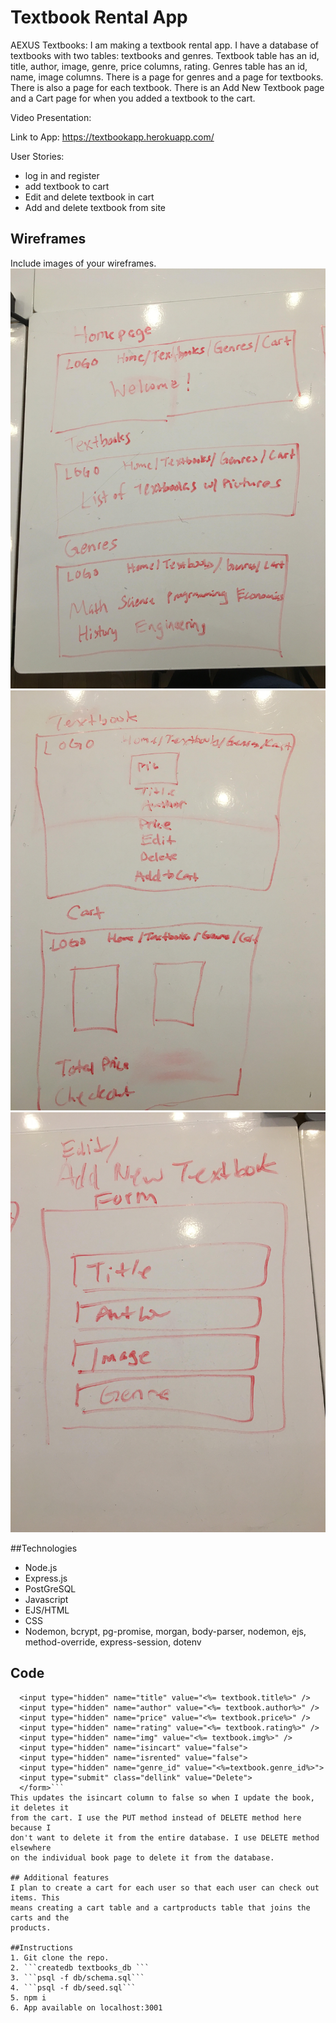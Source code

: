 # Textbook Rental App

AEXUS Textbooks:
I am making a textbook rental app. I have a database of textbooks with two tables: textbooks and genres. Textbook table has an id,
title, author, image, genre, price columns, rating. Genres table has an id, name, image columns. 
There is a page for genres and a page for textbooks. There is also a page for each textbook.
There is an Add New Textbook page and a Cart page for when you added a textbook to the cart.

Video Presentation:

Link to App:
https://textbookapp.herokuapp.com/

User Stories:
- log in and register
- add textbook to cart
- Edit and delete textbook in cart
- Add and delete textbook from site

## Wireframes

Include images of your wireframes. 
![:image](https://github.com/xshirl/textbookapp/blob/master/images/wireframe1.jpg)
![:image](https://github.com/xshirl/textbookapp/blob/master/images/wireframe2.jpg)
![:image](https://github.com/xshirl/textbookapp/blob/master/images/wireframe3.jpg)

##Technologies
- Node.js
- Express.js
- PostGreSQL
- Javascript
- EJS/HTML
- CSS
- Nodemon, bcrypt, pg-promise, morgan, body-parser, nodemon, ejs, method-override,
express-session, dotenv

## Code
```<form action="/textbooks/cart/<%=textbook.id%>?_method=PUT" class='delete' method="POST">
  <input type="hidden" name="title" value="<%= textbook.title%>" />
  <input type="hidden" name="author" value="<%= textbook.author%>" />
  <input type="hidden" name="price" value="<%= textbook.price%>" />
  <input type="hidden" name="rating" value="<%= textbook.rating%>" />
  <input type="hidden" name="img" value="<%= textbook.img%>" />
  <input type="hidden" name="isincart" value="false">
  <input type="hidden" name="isrented" value="false">
  <input type="hidden" name="genre_id" value="<%=textbook.genre_id%>">
  <input type="submit" class="dellink" value="Delete">
  </form>```
This updates the isincart column to false so when I update the book, it deletes it
from the cart. I use the PUT method instead of DELETE method here because I
don't want to delete it from the entire database. I use DELETE method elsewhere
on the individual book page to delete it from the database. 

## Additional features
I plan to create a cart for each user so that each user can check out items. This
means creating a cart table and a cartproducts table that joins the carts and the
products. 

##Instructions
1. Git clone the repo.
2. ```createdb textbooks_db ```
3. ```psql -f db/schema.sql```
4. ```psql -f db/seed.sql```
5. npm i
6. App available on localhost:3001


